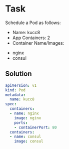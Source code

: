 # Task
Schedule a Pod as follows:
* Name: kucc8
* App Containers: 2
* Container Name/Images:
- nginx
- consul

## Solution
```yml
apiVersion: v1
kind: Pod
metadata:
  name: kucc8
spec:
  containers:
  - name: nginx
    image: nginx
    ports:
    - containerPort: 80
  containers:
  - name: consul
    image: consul
```

